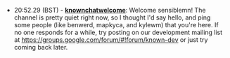 * <a id="20:52.29">20:52.29 (BST)</a> - __[knownchatwelcome](https://github.com/knownchatwelcome)__: Welcome sensiblemn!  The channel is pretty quiet right now, so I thought I'd say hello, and ping some people (like benwerd, mapkyca, and kylewm) that you're here.  If no one responds for a while, try posting on our development mailing list at https://groups.google.com/forum/#!forum/known-dev or just try coming back later.
